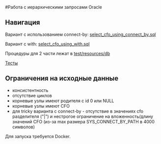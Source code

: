 #Работа с иерархическими запросами Oracle

## Навигация
Вариант с использованием connect-by: [select_cfo_using_connect_by.sql](https://github.com/nemanovich/db-recursive-example-test/blob/master/src/main/resources/select_cfo_using_connect_by.sql)

Вариант с with: [select_cfo_using_with.sql](https://github.com/nemanovich/db-recursive-example-test/blob/master/src/main/resources/select_cfo_using_with.sql)

Процедуры для 2 части лежат в [test/resources/db]([select_cfo_using_with.sql](https://github.com/nemanovich/db-recursive-example-test/blob/master/src/main/resources/select_cfo_using_with.sql))

[Тесты](https://github.com/nemanovich/db-recursive-example-test/tree/master/src/test/java/com/github/nemanovich/db/oracle/recursive/tests)

## Ограничения на исходные данные
- консистентность
- отсутствие циклов
- корневые узлы имеют родителя с id 0 или NULL
- корневые узлы имеют CFO
- для tricky варианта с connect-by - отсутствие в значениях cfo разделителя ("|")
 и нестрогое ограничение на вложенность/длину значений CFO (из-за max размера SYS_CONNECT_BY_PATH в 4000 символов)  
 
 Для запуска требуется Docker.